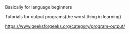 Basically for  language beginners


Tutorials for output programs(the worst thing in learning)


https://www.geeksforgeeks.org/category/program-output/
